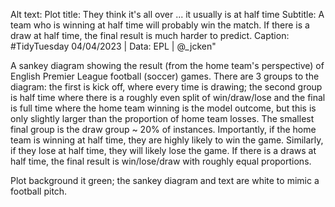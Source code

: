Alt text:
Plot title: They think it's all over ... it usually is at half time
Subtitle: A team who is winning at half time will probably win the match. If there is a draw at half time, the final result is much harder to predict.
Caption: #TidyTuesday 04/04/2023 | Data: EPL | @_jcken"

A sankey diagram showing the result (from the home team's perspective) of English Premier League football (soccer) games. There are 3 groups to the diagram: the first is kick off, where every time is drawing; the second group is half time where there is a roughly even split of win/draw/lose and the final is full time where the home team winning is the model outcome, but this is only slightly larger than the proportion of home team losses. The smallest final group is the draw group ~ 20% of instances. Importantly, if the home team is winning at half time, they are highly likely to win the game. Similarly, if they lose at half time, they will likely lose the game. If there is a draws at half time, the final result is win/lose/draw with roughly equal proportions. 

Plot background it green; the sankey diagram and text are white to mimic a football pitch.


